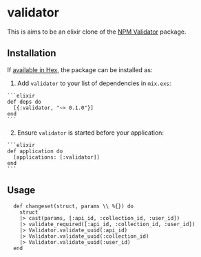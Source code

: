 # validator

This is aims to be an elixir clone of the [NPM Validator](https://github.com/chriso/validator.js) package.

## Installation

If [available in Hex](https://hex.pm/docs/publish), the package can be installed as:

  1. Add `validator` to your list of dependencies in `mix.exs`:

    ```elixir
    def deps do
      [{:validator, "~> 0.1.0"}]
    end
    ```

  2. Ensure `validator` is started before your application:

    ```elixir
    def application do
      [applications: [:validator]]
    end
    ```

## Usage
```
  def changeset(struct, params \\ %{}) do
    struct
    |> cast(params, [:api_id, :collection_id, :user_id])
    |> validate_required([:api_id, :collection_id, :user_id])
    |> Validator.validate_uuid(:api_id)
    |> Validator.validate_uuid(:collection_id)
    |> Validator.validate_uuid(:user_id)
  end
```
